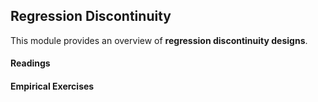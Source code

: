 ## Regression Discontinuity

This module provides an overview of **regression discontinuity designs**.

#### Readings

#### Empirical Exercises
